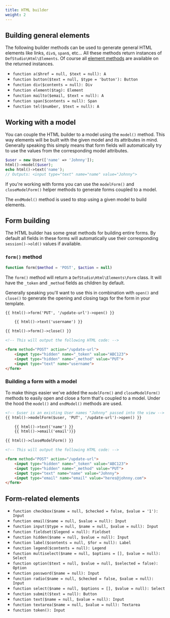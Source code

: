 ```yaml
---
title: HTML builder
weight: 2
---
```


## Building general elements

The following builder methods can be used to generate general HTML elements like links, `div`s, `span`s, etc... All these methods return instances of `DefStudio\Html\Elements`. Of course all [element methods](/laravel-html/v1/general-usage/element-methods) are available on the returned instances.

- `function a($href = null, $text = null): A`
- `function button($text = null, $type = 'button'): Button`
- `function div($contents = null): Div`
- `function element($tag): Element`
- `function mailto($email, $text = null): A`
- `function span($contents = null): Span`
- `function tel($number, $text = null): A`


## Working with a model

You can couple the HTML builder to a model using the `model()` method. This way elements will be built with the given model and its attributes in mind. Generally speaking this simply means that form fields will automatically try to use the values from the corresponding model attributes.

```php
$user = new User(['name' => 'Johnny']);
html()->model($user);
echo html()->text('name');
// Outputs: <input type="text" name="name" value="Johnny">
```

If you're working with forms you can use the `modelForm()` and `closeModelForm()` helper methods to generate forms coupled to a model.

The `endModel()` method is used to stop using a given model to build elements.


## Form building

The HTML builder has some great methods for building entire forms. By default all fields in these forms will automatically use their corresponding `session()->old()` values if available.

### `form()` method

```php
function form($method = 'POST', $action = null)
```

The `form()` method will return a `DefStudio\Html\Elements\Form` class. It will have the `_token` and `_method` fields as children by default.

Generally speaking you'll want to use this in combination with `open()` and `close()` to generate the opening and closing tags for the form in your template.

```html
{{ html()->form('PUT', '/update-url')->open() }}

    {{ html()->text('username') }}

{{ html()->form()->close() }}

<!-- This will output the following HTML code: -->

<form method="POST" action="/update-url">
    <input type="hidden" name="_token" value="ABC123">
    <input type="hidden" name="_method" value="PUT">
    <input type="text" name="username">
</form>
```

### Building a form with a model

To make things easier we've added the `modelForm()` and `closeModelForm()` methods to easily open and close a form that's coupled to a model. Under the hood the `model()` and `endModel()` methods are used.

```html
<!-- $user is an existing User names "Johnny" passed into the view -->
{{ html()->modelForm($user, 'PUT', '/update-url')->open() }}

    {{ html()->text('name') }}
    {{ html()->email('email')}}

{{ html()->closeModelForm() }}

<!-- This will output the following HTML code: -->

<form method="POST" action="/update-url">
    <input type="hidden" name="_token" value="ABC123">
    <input type="hidden" name="_method" value="PUT">
    <input type="text" name="name" value="Johnny">
    <input type="email" name="email" value="heres@johnny.com">
</form>
```

## Form-related elements

- `function checkbox($name = null, $checked = false, $value = '1'): Input`
- `function email($name = null, $value = null): Input`
- `function input($type = null, $name = null, $value = null): Input`
- `function fieldset($legend = null): Fieldset`
- `function hidden($name = null, $value = null): Input`
- `function label($contents = null, $for = null): Label`
- `function legend($contents = null): Legend`
- `function multiselect($name = null, $options = [], $value = null): Select`
- `function option($text = null, $value = null, $selected = false): Option`
- `function password($name = null): Input`
- `function radio($name = null, $checked = false, $value = null): Input`
- `function select($name = null, $options = [], $value = null): Select`
- `function submit($text = null): Button`
- `function text($name = null, $value = null): Input`
- `function textarea($name = null, $value = null): Textarea`
- `function token(): Input`
